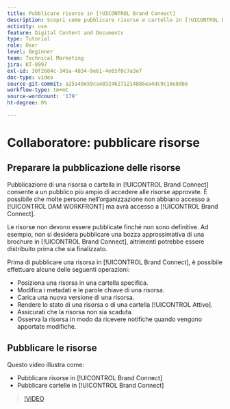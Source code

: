 ```yaml
---
title: Pubblicare risorse in [!UICONTROL Brand Connect]
description: Scopri come pubblicare risorse e cartelle in [!UICONTROL Brand Connect] in [!UICONTROL DAM WORKFRONT].
activity: use
feature: Digital Content and Documents
type: Tutorial
role: User
level: Beginner
team: Technical Marketing
jira: KT-8997
exl-id: 30f2684c-345a-4834-9e61-4e65f0c7a3e7
doc-type: video
source-git-commit: a25a49e59ca483246271214886ea4dc9c10e8d66
workflow-type: tm+mt
source-wordcount: '179'
ht-degree: 0%

---
```


# Collaboratore: pubblicare risorse

## Preparare la pubblicazione delle risorse

Pubblicazione di una risorsa o cartella in [!UICONTROL Brand Connect] consente a un pubblico più ampio di accedere alle risorse approvate. È possibile che molte persone nell’organizzazione non abbiano accesso a [!UICONTROL DAM WORKFRONT] ma avrà accesso a [!UICONTROL Brand Connect].

Le risorse non devono essere pubblicate finché non sono definitive. Ad esempio, non si desidera pubblicare una bozza approssimativa di una brochure in [!UICONTROL Brand Connect], altrimenti potrebbe essere distribuito prima che sia finalizzato.

Prima di pubblicare una risorsa in [!UICONTROL Brand Connect], è possibile effettuare alcune delle seguenti operazioni:

* Posiziona una risorsa in una cartella specifica.
* Modifica i metadati e le parole chiave di una risorsa.
* Carica una nuova versione di una risorsa.
* Rendere lo stato di una risorsa o di una cartella [!UICONTROL Attivo].
* Assicurati che la risorsa non sia scaduta.
* Osserva la risorsa in modo da ricevere notifiche quando vengono apportate modifiche.

## Pubblicare le risorse

Questo video illustra come:

* Pubblicare risorse in [!UICONTROL Brand Connect]
* Pubblicare cartelle in [!UICONTROL Brand Connect]

>[!VIDEO](https://video.tv.adobe.com/v/335257/?quality=12&learn=on)
